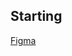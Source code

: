 ## Starting

[Figma](https://www.figma.com/file/GpQsQJRSicOiLL02sVAKBN/App-Workout-Gym?node-id=0%3A1)